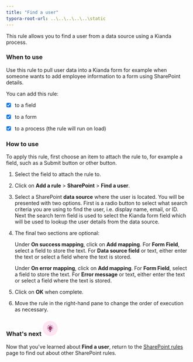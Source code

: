 ```yaml
---
title: "Find a user"
typora-root-url: ..\..\..\..\..\static
---
```


This rule allows you to find a user from a data source using a Kianda process.

### When to use

Use this rule to pull user data into a Kianda form for example when someone wants to add employee information to a form using SharePoint details.

You can add this rule:

- [x] to a field
- [x] to a form 
- [x] to a process (the rule will run on load)

 

### How to use

To apply this rule, first choose an item to attach the rule to, for example a field, such as a Submit button or other button.

1. Select the field to attach the rule to.

2. Click on **Add a rule** > **SharePoint** > **Find a user**.

3. Select a SharePoint **data source** where the user is located. You will be presented with two options. First is a radio button to select what search criteria you are using to find the user, i.e. display name, email, or ID. Next the search term field is used to select the Kianda form field which will be used to lookup the user details from the data source. 

4. The final two sections are optional:

   Under **On success mapping**, click on **Add mapping**. 
   	For **Form Field**, select a field to store the text. 
   	For **Data source field** or text, either enter the text or 
   		select a field where the text is stored.

   Under **On error mapping**, click on **Add mapping**. 
   	For **Form Field**, select a field to store the text. 
   	For **Error message** or text, either enter the text or 
   		select a field where the text is stored.

5. Click on **OK** when complete.

6. Move the rule in the right-hand pane to change the order of execution as necessary.



### What's next  ![Idea icon](/../content/docs/platform/rules/sharepoint/find-a-user.assets/18.png) ###

Now that you've learned about **Find a user**, return to the [SharePoint rules](/docs/platform/rules/SharePoint/) page to find out about other SharePoint rules. 
